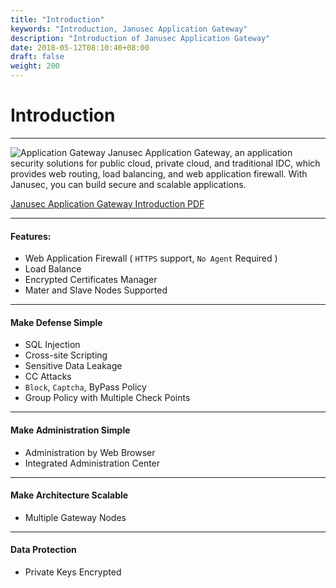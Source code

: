```yaml
---
title: "Introduction"
keywords: "Introduction, Janusec Application Gateway"
description: "Introduction of Janusec Application Gateway"
date: 2018-05-12T08:10:40+08:00
draft: false
weight: 200
---
```


# Introduction
----
![Application Gateway](/images/gateway1.png "Janusec Application Gateway")
Janusec Application Gateway, an application security solutions for public cloud, private cloud, and traditional IDC, which provides web routing, load balancing, and web application firewall. With Janusec, you can build secure and scalable applications.

[Janusec Application Gateway Introduction PDF](/download/Janusec-Application-Gateway.pdf)

----

#### Features:
* Web Application Firewall  ( `HTTPS` support, `No Agent` Required )    
* Load Balance
* Encrypted Certificates Manager 
* Mater and Slave Nodes Supported 

----

#### Make Defense Simple
* SQL Injection  
* Cross-site Scripting  
* Sensitive Data Leakage
* CC Attacks
* `Block`, `Captcha`, ByPass Policy
* Group Policy with Multiple Check Points  

----

#### Make Administration Simple  
* Administration by Web Browser   
* Integrated Administration Center    

----

#### Make Architecture Scalable  
* Multiple Gateway Nodes  

----

#### Data Protection
* Private Keys Encrypted  
